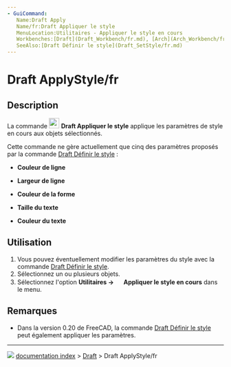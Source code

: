 ```yaml
---
- GuiCommand:
   Name:Draft Apply
   Name/fr:Draft Appliquer le style
   MenuLocation:Utilitaires - Appliquer le style en cours
   Workbenches:[Draft](Draft_Workbench/fr.md), [Arch](Arch_Workbench/fr.md)
   SeeAlso:[Draft Définir le style](Draft_SetStyle/fr.md)
---
```


# Draft ApplyStyle/fr

## Description

La commande <img alt="" src=images/Draft_ApplyStyle.svg  style="width:24px;"> **Draft Appliquer le style** applique les paramètres de style en cours aux objets sélectionnés.

Cette commande ne gère actuellement que cinq des paramètres proposés par la commande [Draft Définir le style](Draft_SetStyle/fr.md) :

-    **Couleur de ligne**
    

-    **Largeur de ligne**
    

-    **Couleur de la forme**
    

-    **Taille du texte**
    

-    **Couleur du texte**
    



## Utilisation

1.  Vous pouvez éventuellement modifier les paramètres du style avec la commande [Draft Définir le style](Draft_SetStyle/fr.md).
2.  Sélectionnez un ou plusieurs objets.
3.  Sélectionnez l\'option **Utilitaires → <img src="images/Draft_ApplyStyle.svg" width=16px> Appliquer le style en cours** dans le menu.



## Remarques

-   Dans la version 0.20 de FreeCAD, la commande [Draft Définir le style](Draft_SetStyle/fr.md) peut également appliquer les paramètres.



---
![](images/Button_right.svg) [documentation index](../README.md) > [Draft](Draft_Workbench.md) > Draft ApplyStyle/fr
